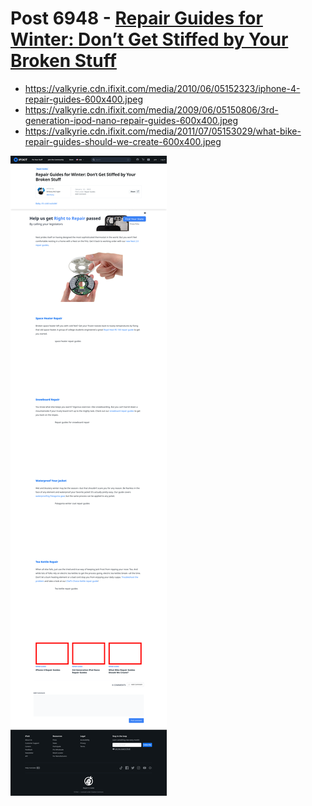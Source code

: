 # Post 6948 - [Repair Guides for Winter: Don’t Get Stiffed by Your Broken Stuff](https://www.ifixit.com/News/6948/repair-guides-for-winter)

- https://valkyrie.cdn.ifixit.com/media/2010/06/05152323/iphone-4-repair-guides-600x400.jpeg
- https://valkyrie.cdn.ifixit.com/media/2009/06/05150806/3rd-generation-ipod-nano-repair-guides-600x400.jpeg
- https://valkyrie.cdn.ifixit.com/media/2011/07/05153029/what-bike-repair-guides-should-we-create-600x400.jpeg

![screencap](screenshots/44c1ee34-0943-4b0d-afb4-02350c3f4404.png)
